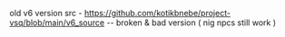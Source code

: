 old v6 version src - https://github.com/kotikbnebe/project-vsq/blob/main/v6_source --  broken & bad version ( nig npcs still work )
